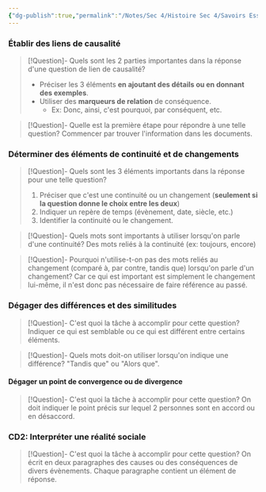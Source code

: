 ```yaml
---
{"dg-publish":true,"permalink":"/Notes/Sec 4/Histoire Sec 4/Savoirs Essentiels/Les opérations intellectuelles/"}
---
```



### Établir des liens de causalité

>[!Question]- Quels sont les 2 parties importantes dans la réponse d'une question de lien de causalité?
>- Préciser les 3 éléments **en ajoutant des détails ou en donnant des exemples**.
>- Utiliser des **marqueurs de relation** de conséquence.
>	- Ex: Donc, ainsi, c'est pourquoi, par conséquent, etc.

>[!Question]- Quelle est la première étape pour répondre à une telle question?
>Commencer par trouver l'information dans les documents.


### Déterminer des éléments de continuité et de changements

>[!Question]- Quels sont les 3 éléments importants dans la réponse pour une telle question?
>1. Préciser que c'est une continuité ou un changement (**seulement si la question donne le choix entre les deux**)
>2. Indiquer un repère de temps (évènement, date, siècle, etc.)
>3. Identifier la continuité ou le changement.

>[!Question]- Quels mots sont importants à utiliser lorsqu'on parle d'une continuité?
>Des mots reliés à la continuité (ex: toujours, encore)

>[!Question]- Pourquoi n'utilise-t-on pas des mots reliés au changement (comparé à, par contre, tandis que) lorsqu'on parle d'un changement?
>Car ce qui est important est simplement le changement lui-même, il n'est donc pas nécessaire de faire référence au passé.


### Dégager des différences et des similitudes

>[!Question]- C'est quoi la tâche à accomplir pour cette question?
>Indiquer ce qui est semblable ou ce qui est différent entre certains éléments.

>[!Question]- Quels mots doit-on utiliser lorsqu'on indique une différence?
>"Tandis que" ou "Alors que".

#### Dégager un point de convergence ou de divergence

>[!Question]- C'est quoi la tâche à accomplir pour cette question?
>On doit indiquer le point précis sur lequel 2 personnes sont en accord ou en désaccord.


### CD2: Interpréter une réalité sociale

>[!Question]- C'est quoi la tâche à accomplir pour cette question?
>On écrit en deux paragraphes des causes ou des conséquences de divers évènements. Chaque paragraphe contient un élément de réponse.

